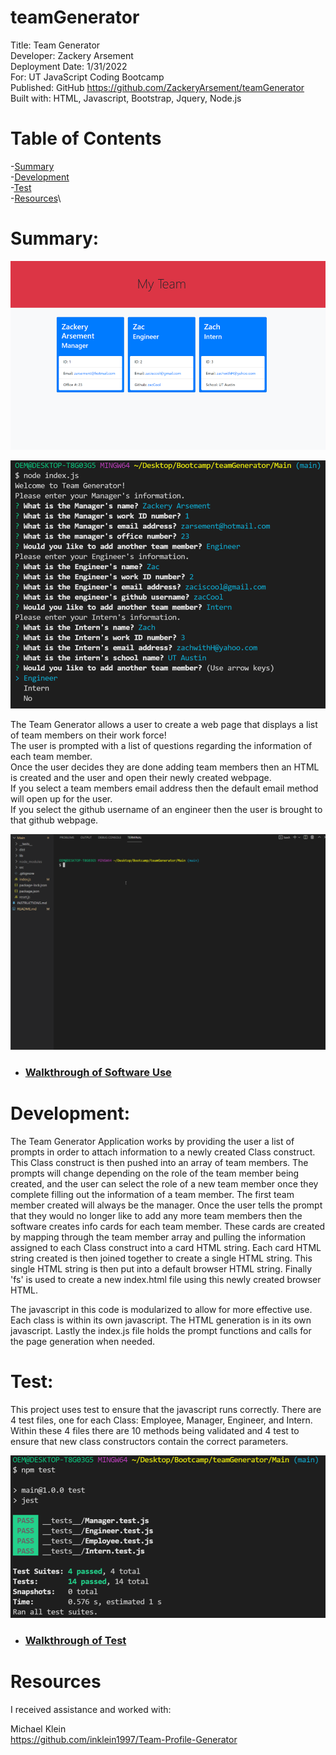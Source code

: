 # teamGenerator
Title: Team Generator \
Developer: Zackery Arsement \
Deployment Date:  1/31/2022 \
For:  UT JavaScript Coding Bootcamp \
Published: GitHub <https://github.com/ZackeryArsement/teamGenerator> \
Built with: HTML, Javascript, Bootstrap, Jquery, Node.js

# Table of Contents

-[Summary](#summary)\
-[Development](#development)\
-[Test](#test)\
-[Resources](#resources)\

# Summary: 

![Generated HTML](https://github.com/ZackeryArsement/teamGenerator/blob/main/Assets/images/teamGeneratorPage.png)

![Example of Prompts](https://github.com/ZackeryArsement/teamGenerator/blob/main/Assets/images/teamGeneratorTerminal.png)

The Team Generator allows a user to create a web page that displays a list of team members on their work force! \
The user is prompted with a list of questions regarding the information of each team member. \
Once the user decides they are done adding team members then an HTML is created and the user and open their newly created webpage. \
If you select a team members email address then the default email method will open up for the user. \
If you select the github username of an engineer then the user is brought to that github webpage.

![Gif of Use](https://github.com/ZackeryArsement/teamGenerator/blob/main/Assets/images/teamGenerator.gif)

- ### [Walkthrough of Software Use](https://watch.screencastify.com/v/K6KZiN9TaikPg7X2CTBq)

# Development:
The Team Generator Application works by providing the user a list of prompts in order to attach information to a newly created Class construct. This Class construct is then pushed into an array of team members. The prompts will change depending on the role of the team member being created, and the user can select the role of a new team member once they complete filling out the information of a team member. The first team member created will always be the manager. Once the user tells the prompt that they would no longer like to add any more team members then the software creates info cards for each team member. These cards are created by mapping through the team member array and pulling the information assigned to each Class construct into a card HTML string. Each card HTML string created is then joined together to create a single HTML string. This single HTML string is then put into a default browser HTML string. Finally 'fs' is used to create a new index.html file using this newly created browser HTML.

The javascript in this code is modularized to allow for more effective use. Each class is within its own javascript. The HTML generation is in its own javascript. Lastly the index.js file holds the prompt functions and calls for the page generation when needed.

# Test:

This project uses test to ensure that the javascript runs correctly. There are 4 test files, one for each Class: Employee, Manager, Engineer, and Intern. Within these 4 files there are 10 methods being validated and 4 test to ensure that new class constructors contain the correct parameters.

![Error Test](https://github.com/ZackeryArsement/teamGenerator/blob/main/Assets/images/teamGeneratorTest.png)

- ### [Walkthrough of Test](https://watch.screencastify.com/v/0E0S1uur7yq5QagP5QGl)

# Resources

I received assistance and worked with:

Michael Klein \
<https://github.com/inklein1997/Team-Profile-Generator>